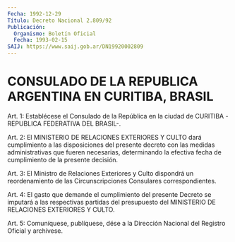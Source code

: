```yaml
---
Fecha: 1992-12-29
Título: Decreto Nacional 2.809/92
Publicación:
  Organismo: Boletín Oficial
  Fecha: 1993-02-15
SAIJ: https://www.saij.gob.ar/DN19920002809
---
```

# CONSULADO DE LA REPUBLICA ARGENTINA EN CURITIBA, BRASIL

<a id="1"></a>
Art.  1: Establécese el Consulado de la República en la ciudad de CURITIBA -REPUBLICA FEDERATIVA DEL BRASIL-.

<a id="2"></a>
Art.  2:  El  MINISTERIO DE RELACIONES EXTERIORES Y CULTO dará cumplimiento  a las disposiciones  del  presente  decreto  con  las medidas administrativas  que  fueren  necesarias,  determinando  la efectiva fecha de cumplimiento de la presente decisión.

<a id="3"></a>
Art. 3: El Ministro de Relaciones Exteriores y Culto dispondrá un reordenamiento de las Circunscripciones Consulares correspondientes.

<a id="4"></a>
Art.  4:  El  gasto  que  demande el cumplimiento del presente Decreto se imputará a las respectivas  partidas del presupuesto del MINISTERIO DE RELACIONES EXTERIORES Y CULTO.

<a id="5"></a>
Art.  5: Comuníquese, publíquese, dése a la Dirección Nacional del Registro Oficial y archívese.